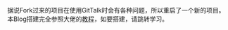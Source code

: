 据说Fork过来的项目在使用GitTalk时会有各种问题，所以重启了一个新的项目。</br>
本Blog搭建完全参照大佬的[教程](https://github.com/qiubaiying/qiubaiying.github.io)，如要搭建，请跳转学习。

